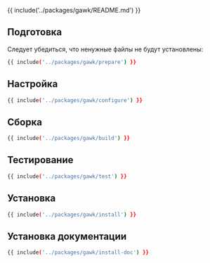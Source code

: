 {{ include('../packages/gawk/README.md') }}

## Подготовка

Следует убедиться, что ненужные файлы не будут установлены:

```bash 
{{ include('../packages/gawk/prepare') }}
```

## Настройка

```bash 
{{ include('../packages/gawk/configure') }}
```

## Сборка

```bash 
{{ include('../packages/gawk/build') }}
```

## Тестирование

```bash 
{{ include('../packages/gawk/test') }}
```

## Установка

```bash 
{{ include('../packages/gawk/install') }}
```

## Установка документации

```bash 
{{ include('../packages/gawk/install-doc') }}
```


